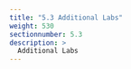 ```yaml
---
title: "5.3 Additional Labs"
weight: 530
sectionnumber: 5.3
description: >
  Additional Labs
---
```


